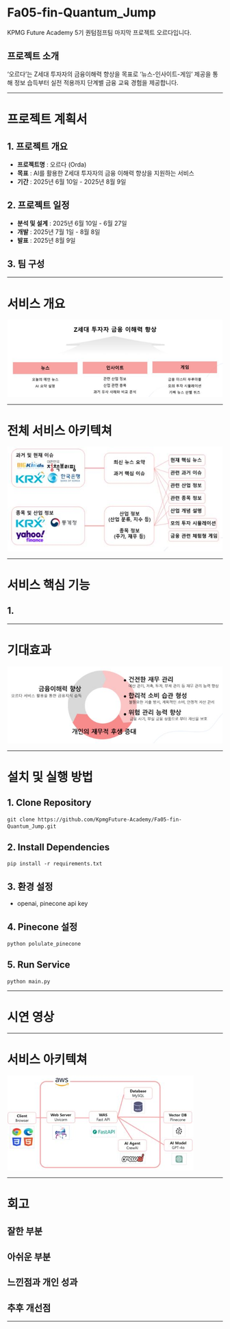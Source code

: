 # Fa05-fin-Quantum_Jump
KPMG Future Academy 5기 퀀텀점프팀 마지막 프로젝트 오르다입니다.

## 프로젝트 소개

‘오르다’는 Z세대 투자자의 금융이해력 향상을 목표로 ‘뉴스-인사이트-게임’ 제공을 통해 정보 습득부터 실전 적용까지 단계별 금융 교육 경험을 제공합니다.

---------------------------------------

# 프로젝트 계획서

## 1. 프로젝트 개요
- **프로젝트명** : 오르다 (Orda)
- **목표** : AI를 활용한 Z세대 투자자의 금융 이해력 향상을 지원하는 서비스
- **기간** : 2025년 6월 10일 - 2025년 8월 9일

## 2. 프로젝트 일정
- **분석 및 설계** : 2025년 6월 10일 - 6월 27일
- **개발** : 2025년 7월 1일 - 8월 8일
- **발표** : 2025년 8월 9일

## 3. 팀 구성

---------------------------------------

# 서비스 개요
<img src="./readme_src/service_intro.JPG" alt="intro"/>

---------------------------------------

# 전체 서비스 아키텍쳐
<img src="./readme_src/service_scenario.JPG" alt="scenario"/>

---------------------------------------

# 서비스 핵심 기능

## 1. 

---------------------------------------

# 기대효과
<img src="./readme_src/service_benefit.JPG" alt="benefit"/>

---------------------------------------

# 설치 및 실행 방법

## 1. Clone Repository
```
git clone https://github.com/KpmgFuture-Academy/Fa05-fin-Quantum_Jump.git
```

## 2. Install Dependencies
```
pip install -r requirements.txt
```

## 3. 환경 설정
- openai, pinecone api key

## 4. Pinecone 설정
```
python polulate_pinecone
```

## 5. Run Service
```
python main.py
```

---------------------------------------

# 시연 영상


---------------------------------------

# 서비스 아키텍쳐
<img src="./readme_src/service_arc.JPG" alt="architecture"/>

---------------------------------------

# 회고

## 잘한 부분


## 아쉬운 부분


## 느낀점과 개인 성과


## 추후 개선점

---------------------------------------